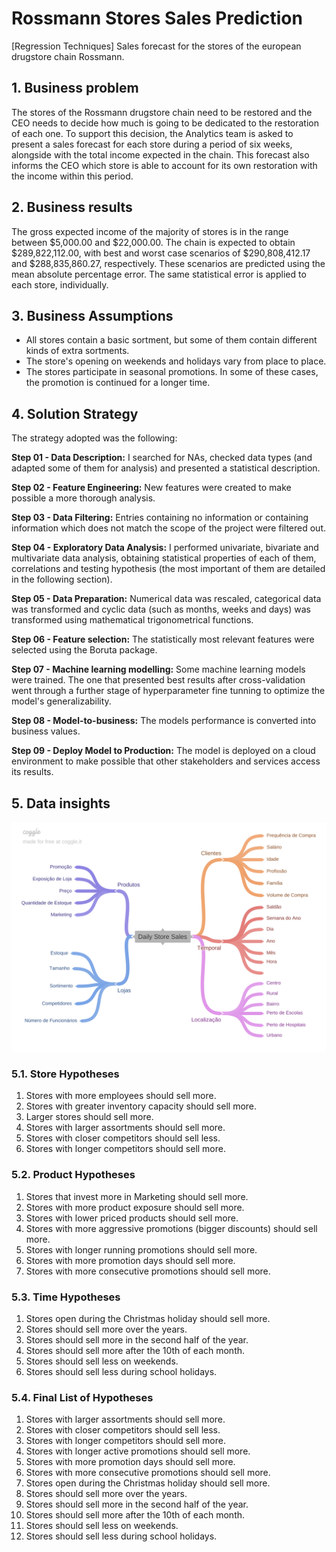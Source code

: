 # Rossmann Stores Sales Prediction
[Regression Techniques] Sales forecast for the stores of the european drugstore chain Rossmann.

## 1. Business problem

The stores of the Rossmann drugstore chain need to be restored and the CEO needs to decide how much is going to be dedicated to the restoration of each one. To support this decision, the Analytics team is asked to present a sales forecast for each store during a period of six weeks, alongside with the total income expected in the chain. This forecast also informs the CEO which store is able to account for its own restoration with the income within this period.

## 2. Business results

The gross expected income of the majority of stores is in the range between $5,000.00 and $22,000.00. The chain is expected to obtain $289,822,112.00, with best and worst case scenarios of $290,808,412.17 and $288,835,860.27, respectively. These scenarios are predicted using the mean absolute percentage error. The same statistical error is applied to each store, individually.

## 3. Business Assumptions

* All stores contain a basic sortment, but some of them contain different kinds of extra sortments.
* The store's opening on weekends and holidays vary from place to place.
* The stores participate in seasonal promotions. In some of these cases, the promotion is continued for a longer time.

## 4. Solution Strategy

The strategy adopted was the following:

<b> Step 01 - Data Description:</b> I searched for NAs, checked data types (and adapted some of them for analysis) and presented a statistical description.

<b> Step 02 - Feature Engineering:</b> New features were created to make possible a more thorough analysis.

<b> Step 03 - Data Filtering:</b> Entries containing no information or containing information which does not match the scope of the project were filtered out.

<b> Step 04 - Exploratory Data Analysis:</b> I performed univariate, bivariate and multivariate data analysis, obtaining statistical properties of each of them, correlations and testing hypothesis (the most important of them are detailed in the following section).

<b> Step 05 - Data Preparation:</b> Numerical data was rescaled, categorical data was transformed and cyclic data (such as months, weeks and days) was transformed using mathematical trigonometrical functions.

<b> Step 06 - Feature selection:</b> The statistically most relevant features were selected using the Boruta package.

<b> Step 07 - Machine learning modelling:</b> Some machine learning models were trained. The one that presented best results after cross-validation went through a further stage of hyperparameter fine tunning to optimize the model's generalizability.

<b> Step 08 - Model-to-business:</b> The models performance is converted into business values.

<b> Step 09 - Deploy Model to Production:</b> The model is deployed on a cloud environment to make possible that other stakeholders and services access its results.

## 5. Data insights

![Mind Map](https://github.com/ramirovsjunior/datascience_em_producao/blob/main/img/mindmaphipotesis.png)

### 5.1. Store Hypotheses

1. Stores with more employees should sell more.
2. Stores with greater inventory capacity should sell more.
3. Larger stores should sell more.
4. Stores with larger assortments should sell more.
5. Stores with closer competitors should sell less.
6. Stores with longer competitors should sell more.

### 5.2. Product Hypotheses

1. Stores that invest more in Marketing should sell more.
2. Stores with more product exposure should sell more.
3. Stores with lower priced products should sell more.
4. Stores with more aggressive promotions (bigger discounts) should sell more.
5. Stores with longer running promotions should sell more.
6. Stores with more promotion days should sell more.
7. Stores with more consecutive promotions should sell more.

### 5.3. Time Hypotheses

1. Stores open during the Christmas holiday should sell more.
2. Stores should sell more over the years.
3. Stores should sell more in the second half of the year.
4. Stores should sell more after the 10th of each month.
5. Stores should sell less on weekends.
6. Stores should sell less during school holidays.

### 5.4. Final List of Hypotheses

1. Stores with larger assortments should sell more.
2. Stores with closer competitors should sell less.
3. Stores with longer competitors should sell more.
4. Stores with longer active promotions should sell more.
5. Stores with more promotion days should sell more.
6. Stores with more consecutive promotions should sell more.
7. Stores open during the Christmas holiday should sell more.
8. Stores should sell more over the years.
9. Stores should sell more in the second half of the year.
10. Stores should sell more after the 10th of each month.
11. Stores should sell less on weekends.
12. Stores should sell less during school holidays.
